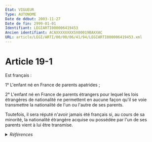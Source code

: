 ```yaml
---
État: VIGUEUR
Type: AUTONOME
Date de début: 2003-11-27
Date de fin: 2999-01-01
Identifiant: LEGIARTI000006419453
Ancien identifiant: ACAXXXXXXXX5X00019BAXXAC
URL: article/LEGI/ARTI/00/00/06/41/94/LEGIARTI000006419453.xml
---
```


<h1>Article 19-1</h1>

Est français :<br />

1° L'enfant né en France de parents apatrides ;<br />

2° L'enfant né en France de parents étrangers pour lequel les lois étrangères de
nationalité ne permettent en aucune façon qu'il se voie transmettre la
nationalité de l'un ou l'autre de ses parents.<br />

Toutefois, il sera réputé n'avoir jamais été français si, au cours de sa
minorité, la nationalité étrangère acquise ou possédée par l'un de ses parents
vient à lui être transmise.


<details>
  <summary><em>Références</em></summary>

  <h2>Articles faisant référence à l'article</h2>
  
  <ul>
    <li>
      <a href="https://legal.tricoteuses.fr//redirection/LEGIARTI000006399249?vers=git&vers=legifrance">LOI n° 2003-1119 du 26 novembre 2003 relative à la maîtrise de l'immigration, au séjour des étrangers en France et à la nationalité - article 64 ENTIEREMENT_MODIF</a> MODIFICATION cible
    </li>
  </ul>
  
  <h2>Textes faisant référence à l'article</h2>
  
  <ul>
    <li>
      <a href="https://legal.tricoteuses.fr//redirection/JORFTEXT000000362019?vers=git&vers=legifrance">LOI n° 93-933 du 22 juillet 1993 réformant le droit de la nationalité</a> CODIFICATION cible
    </li>
  </ul>
  
  <h2>Références faites par l'article</h2>
  
  <ul>
    <li>
      1993-07-22 CODIFICATION source <a href="https://legal.tricoteuses.fr//redirection/JORFTEXT000000362019?vers=git&vers=legifrance">LOI n° 93-933 du 22 juillet 1993 réformant le droit de la nationalité</a>
    </li>
    <li>
      2003-11-26 MODIFICATION source <a href="https://legal.tricoteuses.fr//redirection/LEGIARTI000006399249?vers=git&vers=legifrance">LOI n° 2003-1119 du 26 novembre 2003 relative à la maîtrise de l'immigration, au séjour des étrangers en France et à la nationalité - article 64 ENTIEREMENT_MODIF</a>
    </li>
    <li>
      2999-01-01 CITATION cible <a href="https://legal.tricoteuses.fr//redirection/LEGIARTI000006419472?vers=git&vers=legifrance">Code civil - article 20 AUTONOME VIGUEUR, en vigueur depuis le 1993-07-23</a>
    </li>
    <li>
      2999-01-01 CONCORDE cible <a href="https://legal.tricoteuses.fr//redirection/LEGIARTI000006523992?vers=git&vers=legifrance">Code de la nationalité française - article 21-1 AUTONOME TRANSFERE, en vigueur du 1973-01-10 au 1993-07-23</a>
    </li>
  </ul>
</details>
